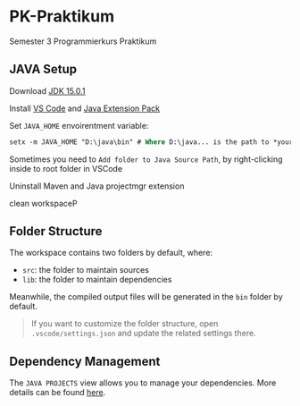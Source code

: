 # PK-Praktikum

Semester 3 Programmierkurs Praktikum

## JAVA Setup

Download [JDK 15.0.1](https://download.oracle.com/otn/java/jdk/15.0.1%2B9/51f4f36ad4ef43e39d0dfdbaf6549e32/jdk-15.0.1_windows-x64_bin.exe)

Install [VS Code][1] and [Java Extension Pack][2]

[1]: https://code.visualstudio.com/Download
[2]: https://marketplace.visualstudio.com/items?itemName=vscjava.vscode-java-pack

Set `JAVA_HOME` envoirentment variable:

```ps
setx -m JAVA_HOME "D:\java\bin" # Where D:\java... is the path to *your* java
```

Sometimes you need to `Add folder to Java Source Path`, by right-clicking inside to root folder in VSCode

Uninstall Maven and Java projectmgr extension

clean workspaceP

## Folder Structure

The workspace contains two folders by default, where:

- `src`: the folder to maintain sources
- `lib`: the folder to maintain dependencies

Meanwhile, the compiled output files will be generated in the `bin` folder by default.

> If you want to customize the folder structure, open `.vscode/settings.json` and update the related settings there.

## Dependency Management

The `JAVA PROJECTS` view allows you to manage your dependencies. More details can be found [here](https://github.com/microsoft/vscode-java-dependency#manage-dependencies).
